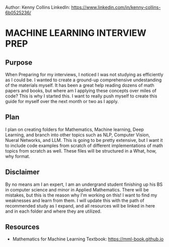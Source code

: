 Author: Kenny Collins
LinkedIn: https://www.linkedin.com/in/kenny-collins-6b0525236/

# MACHINE LEARNING INTERVIEW PREP
## Purpose

When Preparing for my interviews, I noticed I was not studying as efficiently as I could be. I wanted to create a ground-up comprehensive undestanding of the materials myself. It has been a great help reading dozens of math papers and books, but where am I applying these concepts over miles of code? This is why I started this. I want to really push myself to create this guide for myself over the next month or two as I apply.

## Plan
I plan on creating folders for Mathematics, Machine learning, Deep Learning, and branch into other topics such as NLP, Computer Vision, Nueral Networks, and LLM.
This is going to be pretty extensive, but I want it to include code examples from scratch of different implementations of math topics from scratch as well.
These files will be structured in a What, how, why format.

## Disclaimer
By no means am I an expert, I am an undergrand student finishing up his BS in computer science and minor in Applied Mathematics. There will be mistakes, but this is the reason why I'm working on this! I want to find my weaknesses and learn from them. I will update this with the path of recommended study as I expand, and all resources will be linked in here and in each folder and where they are utilized.

## Resources
- Mathematics for Machine Learning Textbook: https://mml-book.github.io